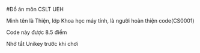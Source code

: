 #Đồ án môn CSLT UEH
<p>Mình tên là Thiện, lớp Khoa học máy tính, là người hoàn thiện code(CS0001)</p>
<p>Code này được 8.5 điểm</p>
<p>Nhớ tắt Unikey trước khi chơi</p>
